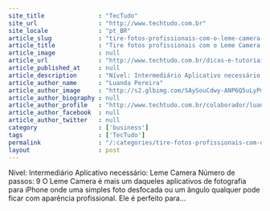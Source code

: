 ```yaml
---
site_title               : "TecTudo"
site_url                 : "http://www.techtudo.com.br"
site_locale              : "pt_BR"
article_slug             : "tire-fotos-profissionais-com-o-leme-camera-para-iphone"
article_title            : "Tire fotos profissionais com o Leme Camera para iPhone"
article_image            : null
article_url              : "http://www.techtudo.com.br/dicas-e-tutoriais/noticia/2011/06/tire-fotos-profissionais-com-o-leme-camera-para-iphone.html"
article_published_at     : null
article_description      : "Nível: Intermediário Aplicativo necessário: Leme Camera Número de passos: 9 O Leme Camera é mais um daqueles aplicativos de fotografia para iPhone onde uma simples foto desfocada ou um ângulo qualquer pode ficar com aparência profissional. Ele é perfeito para..."
article_author_name      : "Luanda Pereira"
article_author_image     : "http://s2.glbimg.com/SAySouCdwy-ANP6Q5uLyPmo5lDY=/30x30/s2.glbimg.com/qb56QgUrFJLaYFTU9kde66D8g8Q=/140x140/s.glbimg.com/po/tt2/f/original/2013/11/12/luanda-techtudo.jpg"
article_author_biography : null
article_author_profile   : "http://www.techtudo.com.br/colaborador/luanda-pereira.html"
article_author_facebook  : null
article_author_twitter   : null
category                 : ['business']
tags                     : ['TecTudo']
permalink                : "/:categories/tire-fotos-profissionais-com-o-leme-camera-para-iphone/"
layout                   : post
---
```


Nível: Intermediário Aplicativo necessário: Leme Camera Número de passos: 9 O Leme Camera é mais um daqueles aplicativos de fotografia para iPhone onde uma simples foto desfocada ou um ângulo qualquer pode ficar com aparência profissional. Ele é perfeito para...
